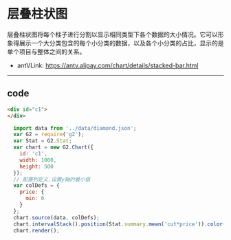 # 层叠柱状图

层叠柱状图将每个柱子进行分割以显示相同类型下各个数据的大小情况。它可以形象得展示一个大分类包含的每个小分类的数据，以及各个小分类的占比，显示的是单个项目与整体之间的关系。

- antVLink: https://antv.alipay.com/chart/details/stacked-bar.html

----

## code

```html
<div id="c1">
</div>
```

```js
  import data from '../data/diamond.json';
  var G2 = require('g2');
  var Stat = G2.Stat;
  var chart = new G2.Chart({
    id: 'c1',
    width: 1000,
    height: 500
  });
  // 配置列定义,设置y轴的最小值
  var colDefs = {
    price: {
      min: 0
    }
  };
  chart.source(data, colDefs);
  chart.intervalStack().position(Stat.summary.mean('cut*price')).color('color').size(45);
  chart.render();
```
